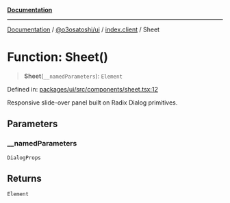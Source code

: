 [**Documentation**](../../../../README.md)

***

[Documentation](../../../../README.md) / [@o3osatoshi/ui](../../README.md) / [index.client](../README.md) / Sheet

# Function: Sheet()

> **Sheet**(`__namedParameters`): `Element`

Defined in: [packages/ui/src/components/sheet.tsx:12](https://github.com/o3osatoshi/experiment/blob/04dfa58df6e48824a200a24d77afef7ce464e1ae/packages/ui/src/components/sheet.tsx#L12)

Responsive slide-over panel built on Radix Dialog primitives.

## Parameters

### \_\_namedParameters

`DialogProps`

## Returns

`Element`
